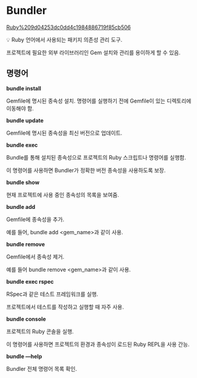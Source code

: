# Bundler

[Ruby%209d04253dc0dd4c1984886719f85cb506](Ruby%209d04253dc0dd4c1984886719f85cb506)

<aside>
💡 Ruby 언어에서 사용되는 패키지 의존성 관리 도구.

</aside>

프로젝트에 필요한 외부 라이브러리인 Gem 설치와 관리를 용이하게 할 수 있음.

## 명령어

**bundle install**

Gemfile에 명시된 종속성 설치. 명령어를 실행하기 전에 Gemfile이 있는 디렉토리에 이동해야 함.

**bundle update**

Gemfile에 명시된 종속성을 최신 버전으로 업데이트.

**bundle exec**

Bundle를 통해 설치된 종속성으로 프로젝트의 Ruby 스크립트나 명령어를 실행함.

이 명령어를 사용하면 Bundler가 정확한 버전 종속성을 사용하도록 보장.

**bundle show**

현재 프로젝트에 사용 중인 종속성의 목록을 보여줌.

**bundle add**

Gemfile에 종속성을 추가.

예를 들어, bundle add <gem_name>과 같이 사용.

**bundle remove**

Gemfile에서 종속성 제거.

예를 들어 bundle remove <gem_name>과 같이 사용.

**bundle exec rspec**

RSpec과 같은 테스트 프레임워크를 실행.

프로젝트에서 테스트를 작성하고 실행할 때 자주 사용.

**bundle console**

프로젝트의 Ruby 콘솔을 실행.

이 명령어를 사용하면 프로젝트의 환경과 종속성이 로드된 Ruby REPL을 사용 간능.

**bundle —help**

Bundler 전체 명령어 목록 확인.